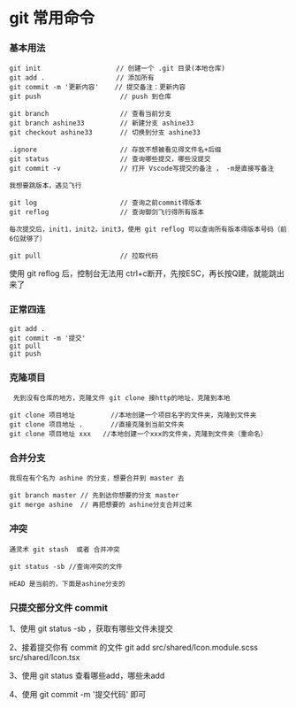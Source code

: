 # git 常用命令

### 基本用法
```
git init                   // 创建一个 .git 目录(本地仓库)
git add .                  // 添加所有
git commit -m '更新内容'    // 提交备注：更新内容
git push                    // push 到仓库
  
git branch                  // 查看当前分支
git branch ashine33         // 新建分支 ashine33
git checkout ashine33       // 切换到分支 ashine33 

.ignore                     // 存放不想被看见得文件名+后缀
git status                  // 查询哪些提交，哪些没提交
git commit -v               // 打开 Vscode写提交的备注 ， -m是直接写备注

我想要跳版本，遇见飞行
  
git log                     // 查询之前commit得版本
git reflog                  // 查询御剑飞行得所有版本

每次提交后，init1，init2，init3，使用 git reflog 可以查询所有版本得版本号码（前6位就够了）
  
git pull                    // 拉取代码
```

使用 git reflog 后，控制台无法用 ctrl+c断开，先按ESC，再长按Q建，就能跳出来了

### 正常四连
```
git add .
git commit -m '提交'
git pull 
git push
```
### 克隆项目

     先到没有仓库的地方，克隆文件 git clone 接http的地址，克隆到本地 

```
git clone 项目地址         //本地创建一个项目名字的文件夹，克隆到文件夹
git clone 项目地址 .       //直接克隆到当前文件夹 
git clone 项目地址 xxx   //本地创建一个xxx的文件夹，克隆到文件夹（重命名）
```
### 合并分支


    我现在有个名为 ashine 的分支，想要合并到 master 去

```
git branch master // 先到达你想要的分支 master
git merge ashine  // 再把想要的 ashine分支合并过来

```
### 冲突

    通灵术 git stash  或者 合并冲突

```
git status -sb //查询冲突的文件
```
    HEAD 是当前的，下面是ashine分支的


### 只提交部分文件 commit


1、使用 git status -sb ，获取有哪些文件未提交

2、接着提交你有 commit 的文件   git add src/shared/Icon.module.scss src/shared/Icon.tsx

3、使用 git status 查看哪些add，哪些未add

4、使用 git commit -m '提交代码' 即可


